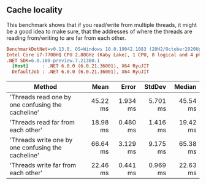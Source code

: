 ﻿## Cache locality

This benchmark shows that if you read/write from multiple threads, it might be a good idea
to make sure, that the addresses of where the threads are reading from/writing to are far 
from each other.


```ini
BenchmarkDotNet=v0.13.0, OS=Windows 10.0.19042.1083 (20H2/October2020Update)
Intel Core i7-7700HQ CPU 2.80GHz (Kaby Lake), 1 CPU, 8 logical and 4 physical cores
.NET SDK=6.0.100-preview.7.21360.1
  [Host]     : .NET 6.0.0 (6.0.21.36001), X64 RyuJIT
  DefaultJob : .NET 6.0.0 (6.0.21.36001), X64 RyuJIT
```

|                                             Method |     Mean |    Error |   StdDev |   Median |
|--------------------------------------------------- |---------:|---------:|---------:|---------:|
|  'Threads read one by one confusing the cacheline' | 45.22 ms | 1.934 ms | 5.701 ms | 45.54 ms |
|                 'Threads read far from each other' | 18.98 ms | 0.480 ms | 1.416 ms | 19.42 ms |
| 'Threads write one by one confusing the cacheline' | 66.64 ms | 3.129 ms | 9.175 ms | 65.38 ms |
|                'Threads write far from each other' | 22.46 ms | 0.441 ms | 0.969 ms | 22.63 ms |